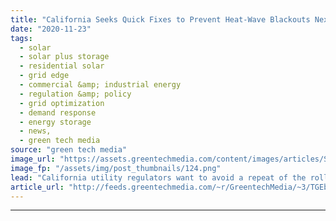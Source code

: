 ```yaml
---
title: "California Seeks Quick Fixes to Prevent Heat-Wave Blackouts Next Summer"
date: "2020-11-23"
tags: 
  - solar
  - solar plus storage 
  - residential solar
  - grid edge
  - commercial &amp; industrial energy
  - regulation &amp; policy
  - grid optimization
  - demand response
  - energy storage
  - news,
  - green tech media
source: "green tech media"
image_url: "https://assets.greentechmedia.com/content/images/articles/Sun_Heat_Power_Lines_Shutterstock_XL.jpg"
image_fp: "/assets/img/post_thumbnails/124.png"
lead: "California utility regulators want to avoid a repeat of the rolling blackouts that hit during August's record heat wave. The trick is finding meaningful interventions in time for next summer. That's a tight timeline given the pace of regulatory decis ..."
article_url: "http://feeds.greentechmedia.com/~r/GreentechMedia/~3/TGEbIAJVY7I/california-how-can-we-stop-summer-heatwave-blackouts-in-a-couple-months"
---
```


---
